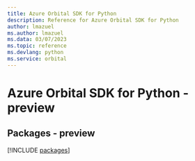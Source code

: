 ```yaml
---
title: Azure Orbital SDK for Python
description: Reference for Azure Orbital SDK for Python
author: lmazuel
ms.author: lmazuel
ms.data: 03/07/2023
ms.topic: reference
ms.devlang: python
ms.service: orbital
---
```

# Azure Orbital SDK for Python - preview
## Packages - preview
[!INCLUDE [packages](orbital-index.md)]